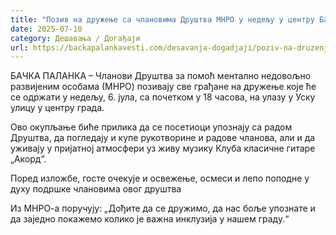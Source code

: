 ```yaml
---
title: "Позив на дружење са члановима Друштва МНРО у недељу у центру Бачке Паланке"
date: 2025-07-10
category: Дешавања / Догађаји
url: https://backapalankavesti.com/desavanja-dogadjaji/poziv-na-druzenje-sa-clanovima-drustva-mnro-u-nedelju/
---
```


БАЧКА ПАЛАНКА – Чланови Друштва за помоћ ментално недовољно развијеним особама (МНРО) позивају све грађане на дружење које ће се одржати у недељу, 6. јула, са почетком у 18 часова, на улазу у Уску улицу у центру града.

Ово окупљање биће прилика да се посетиоци упознају са радом Друштва, да погледају и купе рукотворине и радове чланова, али и да уживају у пријатној атмосфери уз живу музику Клуба класичне гитаре „Акорд“.

Поред изложбе, госте очекује и освежење, осмеси и лепо поподне у духу подршке члановима овог друштва

Из МНРО-а поручују: „Дођите да се дружимо, да нас боље упознате и да заједно покажемо колико је важна инклузија у нашем граду.“

